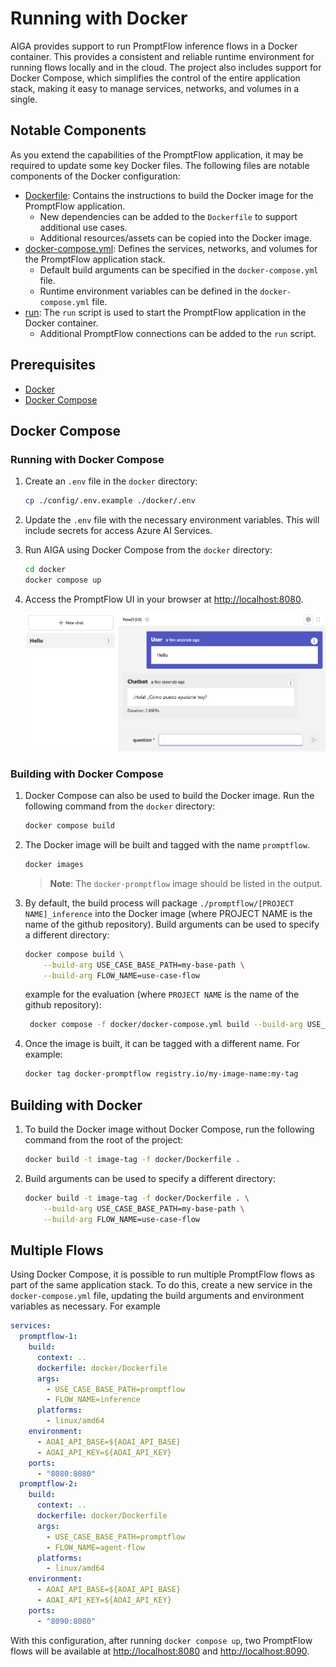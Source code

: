# Running with Docker

AIGA provides support to run PromptFlow inference flows in a Docker container. This provides a consistent and reliable runtime environment for running flows locally and in the cloud. The project also includes support for Docker Compose, which simplifies the control of the entire application stack, making it easy to manage services, networks, and volumes in a single.

## Notable Components

As you extend the capabilities of the PromptFlow application, it may be required to update some key Docker files. The following files are notable components of the Docker configuration:

- [Dockerfile](https://github.com/commercial-software-engineering/AIGA/blob/main/docker/Dockerfile): Contains the instructions to build the Docker image for the PromptFlow application.
  - New dependencies can be added to the `Dockerfile` to support additional use cases.
  - Additional resources/assets can be copied into the Docker image.
- [docker-compose.yml](https://github.com/commercial-software-engineering/AIGA/blob/main/docker/docker-compose.yml): Defines the services, networks, and volumes for the PromptFlow application stack.
  - Default build arguments can be specified in the `docker-compose.yml` file.
  - Runtime environment variables can be defined in the `docker-compose.yml` file.
- [run](https://github.com/commercial-software-engineering/AIGA/blob/main/docker/runit/promptflow-serve/run): The `run` script is used to start the PromptFlow application in the Docker container.
  - Additional PromptFlow connections can be added to the `run` script.

## Prerequisites

- [Docker](https://docs.docker.com/get-docker/)
- [Docker Compose](https://docs.docker.com/compose/install/)

## Docker Compose

### Running with Docker Compose

1. Create an `.env` file in the `docker` directory:

    ```bash
    cp ./config/.env.example ./docker/.env
    ```

1. Update the `.env` file with the necessary environment variables. This will include secrets for access Azure AI Services.

1. Run AIGA using Docker Compose from the `docker` directory:

    ```bash
    cd docker
    docker compose up
    ```

1. Access the PromptFlow UI in your browser at [http://localhost:8080](http://localhost:8080).

    ![PromptFlow UI](./assets/promptflow-ui.png)

### Building with Docker Compose

1. Docker Compose can also be used to build the Docker image. Run the following command from the `docker` directory:

    ```bash
    docker compose build
    ```

1. The Docker image will be built and tagged with the name `promptflow`.

    ```bash
    docker images
    ```

    > **Note**: The `docker-promptflow` image should be listed in the output.

1. By default, the build process will package `./promptflow/[PROJECT NAME]_inference` into the Docker image (where PROJECT NAME is the name of the github repository). Build arguments can be used to specify a different directory:

    ```bash
    docker compose build \
        --build-arg USE_CASE_BASE_PATH=my-base-path \
        --build-arg FLOW_NAME=use-case-flow
    ```

    example for the evaluation (where `PROJECT NAME` is the name of the github repository):

   ```bash
    docker compose -f docker/docker-compose.yml build --build-arg USE_CASE_BASE_PATH=promptflow --build-arg FLOW_NAME=[PROJECT NAME]_evaluation promptflow
    ```

1. Once the image is built, it can be tagged with a different name. For example:

    ```bash
    docker tag docker-promptflow registry.io/my-image-name:my-tag
    ```

## Building with Docker

1. To build the Docker image without Docker Compose, run the following command from the root of the project:

    ```bash
    docker build -t image-tag -f docker/Dockerfile .
    ```

1. Build arguments can be used to specify a different directory:

    ```bash
    docker build -t image-tag -f docker/Dockerfile . \
        --build-arg USE_CASE_BASE_PATH=my-base-path \
        --build-arg FLOW_NAME=use-case-flow
    ```

## Multiple Flows

Using Docker Compose, it is possible to run multiple PromptFlow flows as part of the same application stack. To do this, create a new service in the `docker-compose.yml` file, updating the build arguments and environment variables as necessary. For example

```yaml
services:
  promptflow-1:
    build:
      context: ..
      dockerfile: docker/Dockerfile
      args:
        - USE_CASE_BASE_PATH=promptflow
        - FLOW_NAME=inference
      platforms:
        - linux/amd64
    environment:
      - AOAI_API_BASE=${AOAI_API_BASE}
      - AOAI_API_KEY=${AOAI_API_KEY}
    ports:
      - "8080:8080"
  promptflow-2:
    build:
      context: ..
      dockerfile: docker/Dockerfile
      args:
        - USE_CASE_BASE_PATH=promptflow
        - FLOW_NAME=agent-flow
      platforms:
        - linux/amd64
    environment:
      - AOAI_API_BASE=${AOAI_API_BASE}
      - AOAI_API_KEY=${AOAI_API_KEY}
    ports:
      - "8090:8080"
```

With this configuration, after running `docker compose up`, two PromptFlow flows will be available at [http://localhost:8080](http://localhost:8080) and [http://localhost:8090](http://localhost:8090).
